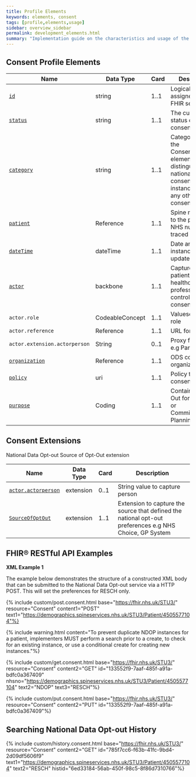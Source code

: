 ```yaml
---
title: Profile Elements
keywords: elements, consent
tags: [profile,elements,usage]
sidebar: overview_sidebar
permalink: development_elements.html
summary: "Implementation guide on the characteristics and usage of the profiles elements"
---
```


## Consent Profile Elements ##

|Name|Data Type|Card|Description|Value|
|----|---------|----|-----------|-----|
|[`id`](consent_id.html)|string|1..1|Logical id assigned by the FHIR server|Any UUID|
|[`status`](consent_status.html)|string|1..1|The current status of the consent instance|active,inactive|
|[`category`](consent_category.html)|string|1..1|Category uses the Consent.category element to distinguish the national opt-out consent instances from any other consent instance|NDOP|
|[`patient`](consent_patient.html)|Reference|1..1|Spine reference to the patients NHS number traced from PDS|
|[`dateTime`](consent_datetime.html)|dateTime|1..1|Date and time instance was last updated|Date+Time+TimeZone|
|[`actor`](consent_actor.html)|backbone|1..1|Captures the patient or healthcare professional who controls the consent|N/A|
|`actor.role`|CodeableConcept|1..1|Valueset for the role|INF=informant|
|`actor.reference`|Reference|1..1|URL for the actor|
|`actor.extension.actorperson`|String|0..1|Proxy for patient e.g Parent|Patients Mother|
|[`organization`](consent_organization.html)|Reference|1..1|ODS code for the organization.|MUST be a URL|
|[`policy`](consent_policy.html)|uri|1..1|Policy that the consent refers to|Should be able to resolve policy uri|
|[`purpose`](consent_purpose.html)|Coding|1..1|Contains Opt-Out for Research or Commissioning & Planning|RESCH, PLAN|


## Consent Extensions ##

National Data Opt-out Source of Opt-Out extension

|Name|Data Type|Card|Description|
|----|---------|----|-----------|
|[`actor.actorperson`](consent_extension_actorperson.html)|extension|0..1|String value to capture person|Mother of patient|
|[`SourceOfOptOut`](consent_extension_sourceofoptout.html)|extension|1..1|Extension to capture the source that defined the national opt-out preferences e.g NHS Choice, GP System|


## FHIR&reg; RESTful API Examples ##

**XML Example 1**

The example below demonstrates the structure of a constructed XML body that can be submitted to the National Data Opt-out service via a HTTP POST. This will set the preferences for RESCH only.

<script src="https://gist.github.com/IOPS-DEV/49fa92287f5b1f05cf451a2f2466a77f.js"></script>

{% include custom/post.consent.html base="https://fhir.nhs.uk/STU3/" resource="Consent" content1="POST" text1="https://demographics.spineservices.nhs.uk/STU3/Patient/4505577104"%}

{% include warning.html content="To prevent duplicate NDOP instances for a patient, implementers MUST perform a search prior to a create, to check for an existing instance, or use a conditional create for creating new instances."%}


{% include custom/get.consent.html base="https://fhir.nhs.uk/STU3/" resource="Consent" content2="GET" id="133552f9-7aaf-485f-a91a-bdfc0a367409" nhsno="https://demographics.spineservices.nhs.uk/STU3/Patient/4505577104" text2="NDOP" text3="RESCH"%}

{% include custom/put.consent.html base="https://fhir.nhs.uk/STU3/" resource="Consent" content2="PUT" id="133552f9-7aaf-485f-a91a-bdfc0a367409"%}

## Searching National Data Opt-out History ##

{% include custom/history.consent.html base="https://fhir.nhs.uk/STU3/" resource="Consent" content2="GET" id="785f7cc6-f63b-41fc-9bd4-2d09df5606f9" text1="https://demographics.spineservices.nhs.uk/STU3/Patient/4505577104" text2="RESCH" histid="6ed33184-56ab-450f-98c5-8f86d7310766"%}

